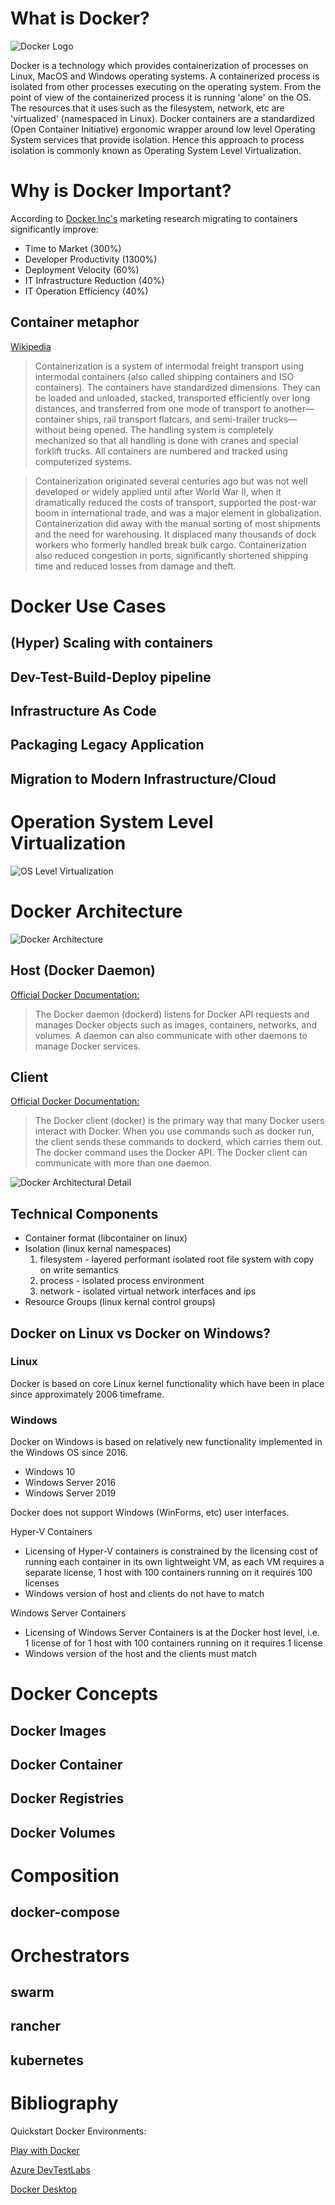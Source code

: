 What is Docker?
===============
![Docker Logo](/docker-demo/images/docker-logo.png)

Docker is a technology which provides containerization of processes on Linux, MacOS and Windows operating systems. A containerized process is isolated from other processes executing on the operating system. From the point of view of the containerized process it is running 'alone' on the OS. The resources that it uses such as the filesystem, network, etc are 'virtualized' (namespaced in Linux). Docker containers are a standardized (Open Container Initiative) ergonomic wrapper around low level Operating System services that provide isolation. Hence this approach to process isolation is commonly known as Operating System Level Virtualization.

Why is Docker Important?
========================
According to [Docker Inc's](https://www.docker.com/why-docker) marketing research migrating to containers significantly improve:

- Time to Market (300%)
- Developer Productivity (1300%)
- Deployment Velocity (60%)
- IT Infrastructure Reduction (40%)
- IT Operation Efficiency (40%)

Container metaphor
------------------
[Wikipedia](https://en.wikipedia.org/wiki/Containerization)
>Containerization is a system of intermodal freight transport using intermodal containers (also called shipping containers and ISO containers). The containers have standardized dimensions. They can be loaded and unloaded, stacked, transported efficiently over long distances, and transferred from one mode of transport to another—container ships, rail transport flatcars, and semi-trailer trucks—without being opened. The handling system is completely mechanized so that all handling is done with cranes and special forklift trucks. All containers are numbered and tracked using computerized systems.

>Containerization originated several centuries ago but was not well developed or widely applied until after World War II, when it dramatically reduced the costs of transport, supported the post-war boom in international trade, and was a major element in globalization. Containerization did away with the manual sorting of most shipments and the need for warehousing. It displaced many thousands of dock workers who formerly handled break bulk cargo. Containerization also reduced congestion in ports, significantly shortened shipping time and reduced losses from damage and theft.

Docker Use Cases
================

(Hyper) Scaling with containers
-------------------------------

Dev-Test-Build-Deploy pipeline
------------------------------

Infrastructure As Code
----------------------

Packaging Legacy Application
----------------------------

Migration to Modern Infrastructure/Cloud
----------------------------------------

Operation System Level Virtualization
=====================================
![OS Level Virtualization](/docker-demo/images/docker-virtualization-2.png)

Docker Architecture
===================
![Docker Architecture](/docker-demo/images/docker-architecture-2.png)

Host (Docker Daemon)
--------------------
[Official Docker Documentation:](https://docs.docker.com/engine/docker-overview/)
>The Docker daemon (dockerd) listens for Docker API requests and manages Docker objects such as images, containers, networks, and volumes. A daemon can also communicate with other daemons to manage Docker services.

Client
------
[Official Docker Documentation:](https://docs.docker.com/engine/docker-overview/)
>The Docker client (docker) is the primary way that many Docker users interact with Docker. When you use commands such as docker run, the client sends these commands to dockerd, which carries them out. The docker command uses the Docker API. The Docker client can communicate with more than one daemon.

![Docker Architectural Detail](docker-demo/images/docker-architecture-detail-windows.png)

Technical Components
--------------------
- Container format (libcontainer on linux)
- Isolation (linux kernal namespaces)
    1. filesystem - layered performant isolated root file system with copy on write semantics
    2. process - isolated process environment
    3. network - isolated virtual network interfaces and ips
- Resource Groups (linux kernal control groups)

Docker on Linux vs Docker on Windows?
-------------------------------------

### Linux

Docker is based on core Linux kernel functionality which have been in place since approximately 2006 timeframe. 

### Windows

Docker on Windows is based on relatively new functionality implemented in the Windows OS since 2016. 
- Windows 10
- Windows Server 2016
- Windows Server 2019

Docker does not support Windows (WinForms, etc) user interfaces.

Hyper-V Containers
- Licensing of Hyper-V containers is constrained by the licensing cost of running each container in its own lightweight VM, as each VM requires a separate license, 1 host with 100 containers running on it requires 100 licenses
- Windows version of host and clients do not have to match

Windows Server Containers
- Licensing of Windows Server Containers is at the Docker host level, i.e. 1 license of for 1 host with 100 containers running on it requires 1 license
- Windows version of the host and the clients must match

Docker Concepts
===============

Docker Images
-------------

Docker Container
----------------

Docker Registries
-----------------

Docker Volumes
--------------

Composition 
===========

docker-compose
--------------

Orchestrators
============

swarm
-----

rancher
-------

kubernetes
----------

Bibliography
============

Quickstart Docker Environments:

[Play with Docker](https://labs.play-with-docker.com/)

[Azure DevTestLabs](https://azure.microsoft.com/en-us/services/devtest-lab/)

[Docker Desktop](https://www.docker.com/products/docker-desktop)
